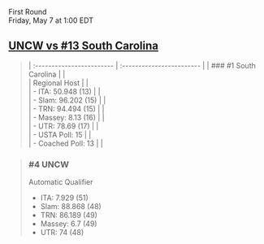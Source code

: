 First Round  
Friday, May 7 at 1:00 EDT
## [UNCW vs #13 South Carolina](https://www.ncaa.com/game/5833382) 

> | :------------------------ | :------------------------ |
> | ### #1 South Carolina     | |  
> | Regional Host             | |  
> | - ITA: 50.948 (13)        | |  
> | - Slam: 96.202 (15)       | |  
> | - TRN: 94.494 (15)        | |  
> | - Massey: 8.13 (16)       | |  
> | - UTR: 78.69 (17)         | |  
> | - USTA Poll: 15           | |  
> | - Coached Poll: 13        | |  

> ### #4 UNCW  
> Automatic Qualifier  
> - ITA: 7.929 (51)  
> - Slam: 88.868 (48)  
> - TRN: 86.189 (49)  
> - Massey: 6.7 (49)  
> - UTR: 74 (48)  